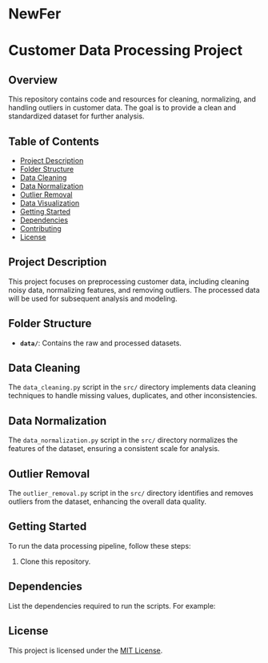 # NewFer

# Customer Data Processing Project

## Overview

This repository contains code and resources for cleaning, normalizing, and handling outliers in customer data. The goal is to provide a clean and standardized dataset for further analysis.

## Table of Contents

- [Project Description](#project-description)
- [Folder Structure](#folder-structure)
- [Data Cleaning](#data-cleaning)
- [Data Normalization](#data-normalization)
- [Outlier Removal](#outlier-removal)
- [Data Visualization](#data-visualization)
- [Getting Started](#getting-started)
- [Dependencies](#dependencies)
- [Contributing](#contributing)
- [License](#license)

## Project Description

This project focuses on preprocessing customer data, including cleaning noisy data, normalizing features, and removing outliers. The processed data will be used for subsequent analysis and modeling.

## Folder Structure

- **`data/`**: Contains the raw and processed datasets.

## Data Cleaning

The `data_cleaning.py` script in the `src/` directory implements data cleaning techniques to handle missing values, duplicates, and other inconsistencies.

## Data Normalization

The `data_normalization.py` script in the `src/` directory normalizes the features of the dataset, ensuring a consistent scale for analysis.

## Outlier Removal

The `outlier_removal.py` script in the `src/` directory identifies and removes outliers from the dataset, enhancing the overall data quality.

## Getting Started

To run the data processing pipeline, follow these steps:

1. Clone this repository.

## Dependencies

List the dependencies required to run the scripts. For example:

## License

This project is licensed under the [MIT License](LICENSE).
